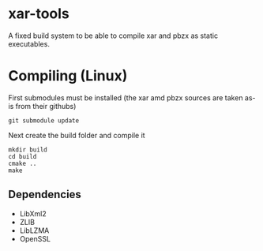 # xar-tools

A fixed build system to be able to compile xar and pbzx as static executables. 


# Compiling (Linux)

First submodules must be installed (the xar amd pbzx sources are taken as-is from their githubs)
```
git submodule update
```
Next create the build folder and compile it

```
mkdir build
cd build
cmake ..
make
```

## Dependencies

* LibXml2
* ZLIB
* LibLZMA
* OpenSSL

